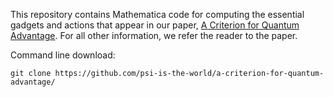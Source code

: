 This repository contains Mathematica code for computing the essential gadgets and actions that appear in our paper, [A Criterion for Quantum Advantage](https://arxiv.org/abs/2411.02369). For all other information, we refer the reader to the paper.

Command line download:

````git clone https://github.com/psi-is-the-world/a-criterion-for-quantum-advantage/````
